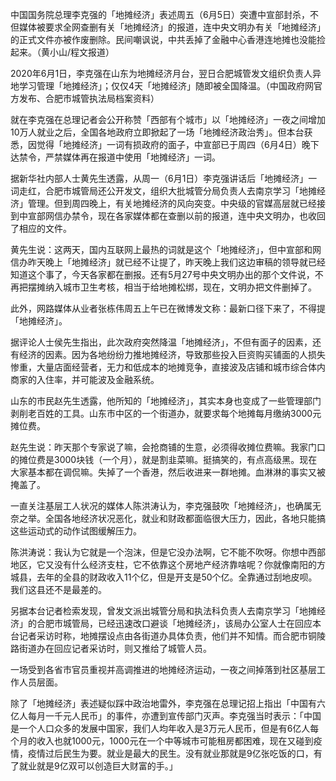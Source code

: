 中国国务院总理李克强的「地摊经济」表述周五（6月5日）突遭中宣部封杀，不但媒体被要求全网查删有关「地摊经济」的报道，连中央文明办有关「地摊经济」的正式文件亦被作废删除。民间嘲讽说，中共丢掉了金融中心香港连地摊也没能捡起来。（黄小山/程文报道）

2020年6月1日，李克强在山东为地摊经济月台，翌日合肥城管发文组织负责人异地学习管理「地摊经济」；仅仅4天「地摊经济」随即被全国降温。（中国政府网官方发布、合肥市城管执法局档案资料）

就在李克强在总理记者会公开称赞「西部有个城市」以「地摊经济」一夜之间增加10万人就业之后，全国各地政府立即掀起了一场「地摊经济政治秀」。但本台获悉，因觉得「地摊经济」一词有损政府的面子，中宣部已于周四（6月4日）晚下达禁令，严禁媒体再在报道中使用「地摊经济」一词。

据新华社内部人士黄先生透露，从周一（6月1日）李克强讲话后「地摊经济」一词走红，合肥市城管局还公开发文，组织大批城管分局负责人去南京学习「地摊经济」管理。但到周四晚上，有关地摊经济的风向突变。中央级的官媒高层就已经接到中宣部网信办禁令，现在各家媒体都在查删以前的报道，连中央文明办，也收回了相应的文件。

黄先生说：这两天，国内互联网上最热的词就是这个「地摊经济」，但中宣部和网信办昨天晚上「地摊经济」就已经不让提了，昨天晚上我们这边审稿的领导就已经知道这个事了，今天各家都在删报。还有5月27号中央文明办出的那个文件说，不再把摆摊纳入城市卫生考核，相当于给地摊松绑，现在，文明办把文件删掉了。

此外，网路媒体从业者张栋伟周五上午已在微博发文称：最新口径下来了，不得提「地摊经济」。

据评论人士侯先生指出，此次政府突然降温「地摊经济」，不但有面子的因素，还有经济的因素。因为各地纷纷力推地摊经济，导致那些投入巨资购买铺面的人损失惨重，大量店面经营者，无力和低成本的地摊竞争，直接波及店铺和城市综合体内商家的入住率，并可能波及金融系统。

山东的市民赵先生透露，他所知的「地摊经济」，其实本身也变成了一些管理部门剥削老百姓的工具。山东市中区的一个街道办，就要求每个地摊每月缴纳3000元摊位费。

赵先生说：昨天那个专家说了嘛，会抢商铺的生意，必须得收摊位费嘛。我家门口的摊位费是3000块钱（一个月），就是割韭菜嘛。挺搞笑的，有点高级黑。现在大家基本都在调侃嘛。失掉了一个香港，然后收进来一群地摊。血淋淋的事实又被掩盖了。

一直关注基层工人状况的媒体人陈洪涛认为，李克强鼓吹「地摊经济」，也确属无奈之举。全国各地经济状况恶化，就业和财政都面临很大压力，因此，各地只能搞这些运动式的动作试图缓解压力。

陈洪涛说：我认为它就是一个泡沫，但是它没办法啊，它不能不吹呀。你想中西部地区，它又没有什么经济支柱，它不依靠这个房地产经济靠啥呢？你就像南阳的方城县，去年的全县的财政收入11个亿，但是开支是50个亿。全靠通过刮地皮呗。我们这县还不是最差的。

另据本台记者检索发现，曾发文派出城管分局和执法科负责人去南京学习「地摊经济」的合肥市城管局，已经迅速改口避谈「地摊经济」，该局办公室人士在回应本台记者采访时称，地摊摆设点由各街道办具体负责，他们并不知情。而合肥市铜陵路街道办在回应记者采访时，则又推给了城管人员。

一场受到各省市官员重视并高调推进的地摊经济运动，一夜之间掉落到社区基层工作人员层面。

除了「地摊经济」表述疑似踩中政治地雷外，李克强在总理记招上指出「中国有六亿人每月一千元人民币」的事件，亦遭到宣传部门灭声。李克强当时表示：「中国是一个人口众多的发展中国家，我们人均年收入是3万元人民币，但是有6亿人每个月的收入也就1000元，1000元在一个中等城市可能租房都困难，现在又碰到疫情，疫情过后民生为要。就业是最大的民生。没有就业那就是9亿张吃饭的口，有了就业就是9亿双可以创造巨大财富的手。」


